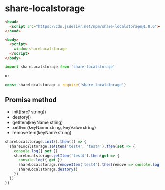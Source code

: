 # share-localstorage

``` html
<head>
  <script src="https://cdn.jsdelivr.net/npm/share-localstorage@1.0.6"></script>
</head>

<body>
  <script>
    window.shareLocalstorage
  </script>
</body>
```

``` js
import shareLocalstorage from 'share-localstorage'

or

const shareLocalstorage = require('share-localstorage')
```

## Promise method
- init([src? string])
- destory()
- getItem(keyName string)
- setItem(keyName string, keyValue string)
- removeItem(keyName string)
``` js
shareLocalstorage.init().then(() => {
  shareLocalstorage.setItem('test4', 'test4').then(set => {
    console.log({ set })
    shareLocalstorage.getItem('test4').then(get => {
      console.log({ get })
      shareLocalstorage.removeItem('test4').then(remove => console.log({ remove }))
      shareLocalstorage.destory()
    })
  })
})
```